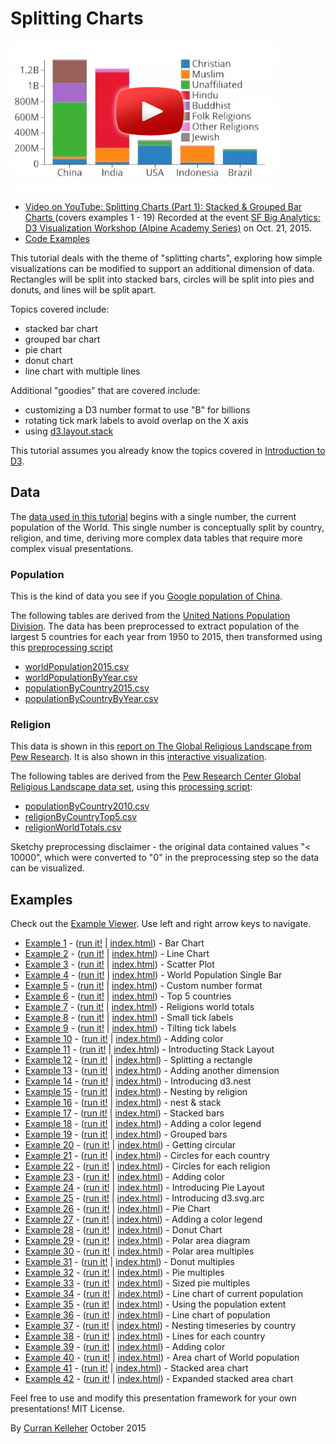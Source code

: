 # Splitting Charts

[![](videoThumbnail.png)](https://www.youtube.com/watch?v=6Xynj_pBybc&feature=youtu.be)

 * [Video on YouTube: Splitting Charts (Part 1): Stacked & Grouped Bar Charts ](https://www.youtube.com/watch?v=6Xynj_pBybc&feature=youtu.be) (covers examples 1 - 19) Recorded at the event [SF Big Analytics: D3 Visualization Workshop (Alpine Academy Series)](http://www.meetup.com/SF-Big-Analytics/events/225450873/) on Oct. 21, 2015.
 * [Code Examples](http://curran.github.io/screencasts/splittingCharts/examples/viewer/#/)

This tutorial deals with the theme of "splitting charts", exploring how simple visualizations can be modified to support an additional dimension of data. Rectangles will be split into stacked bars, circles will be split into pies and donuts, and lines will be split apart.

Topics covered include:

 * stacked bar chart
 * grouped bar chart
 * pie chart
 * donut chart
 * line chart with multiple lines

Additional "goodies" that are covered include:

 * customizing a D3 number format to use "B" for billions
 * rotating tick mark labels to avoid overlap on the X axis
 * using [d3.layout.stack](https://github.com/mbostock/d3/wiki/Stack-Layout)

This tutorial assumes you already know the topics covered in [Introduction to D3](https://github.com/curran/screencasts/tree/gh-pages/introToD3).

## Data

The [data used in this tutorial](./datasets) begins with a single number, the current population of the World. This single number is conceptually split by country, religion, and time, deriving more complex data tables that require more complex visual presentations.

### Population

This is the kind of data you see if you [Google population of China](https://www.google.com/webhp?sourceid=chrome-instant&ion=1&espv=2&ie=UTF-8#q=population%20of%20china).

The following tables are derived from the [United Nations Population Division](http://esa.un.org/unpd/wpp/DVD/). The data has been preprocessed to extract population of the largest 5 countries for each year from 1950 to 2015, then transformed using this [preprocessing script](https://github.com/curran/data/blob/gh-pages/un/population/2015Extract/process.js)

 * [worldPopulation2015.csv](https://github.com/curran/screencasts/blob/gh-pages/splittingCharts/datasets/worldPopulation2015.csv)
 * [worldPopulationByYear.csv](https://github.com/curran/screencasts/blob/gh-pages/splittingCharts/datasets/worldPopulationByYear.csv)
 * [populationByCountry2015.csv](https://github.com/curran/screencasts/blob/gh-pages/splittingCharts/datasets/populationByCountry2015.csv)
 * [populationByCountryByYear.csv](https://github.com/curran/screencasts/blob/gh-pages/splittingCharts/datasets/populationByCountryByYear.csv)

### Religion

This data is shown in this [report on The Global Religious Landscape from Pew Research](http://www.pewforum.org/2012/12/18/global-religious-landscape-exec/). It is also shown in this [interactive visualization](http://www.globalreligiousfutures.org/explorer#/?subtopic=15&chartType=bar&year=2010&data_type=number&religious_affiliation=all&destination=to&countries=Worldwide&age_group=all&pdfMode=false).

The following tables are derived from the [Pew Research Center Global Religious Landscape data set](https://github.com/curran/data/tree/gh-pages/pew/religion), using this [processing script](https://github.com/curran/data/blob/gh-pages/pew/religion/processed/process.js):

 * [populationByCountry2010.csv](https://github.com/curran/screencasts/blob/gh-pages/splittingCharts/datasets/populationByCountry2010.csv)
 * [religionByCountryTop5.csv](https://github.com/curran/screencasts/blob/gh-pages/splittingCharts/datasets/religionByCountryTop5.csv)
 * [religionWorldTotals.csv](https://github.com/curran/screencasts/blob/gh-pages/splittingCharts/datasets/religionWorldTotals.csv)

Sketchy preprocessing disclaimer - the original data contained values "< 10000", which were converted to "0" in the preprocessing step so the data can be visualized.

## Examples

Check out the [Example Viewer](http://curran.github.io/screencasts/splittingCharts/examples/viewer/#/1). Use left and right arrow keys to navigate.

 * [Example 1](http://curran.github.io/screencasts/splittingCharts/examples/viewer/#/1) - ([run it!](http://curran.github.io/screencasts/splittingCharts/examples/code/snapshot01) | [index.html](http://curran.github.io/screencasts/splittingCharts/examples/viewer/#/1/index.html)) - Bar Chart
 * [Example 2](http://curran.github.io/screencasts/splittingCharts/examples/viewer/#/2) - ([run it!](http://curran.github.io/screencasts/splittingCharts/examples/code/snapshot02) | [index.html](http://curran.github.io/screencasts/splittingCharts/examples/viewer/#/2/index.html)) - Line Chart
 * [Example 3](http://curran.github.io/screencasts/splittingCharts/examples/viewer/#/3) - ([run it!](http://curran.github.io/screencasts/splittingCharts/examples/code/snapshot03) | [index.html](http://curran.github.io/screencasts/splittingCharts/examples/viewer/#/3/index.html)) - Scatter Plot
 * [Example 4](http://curran.github.io/screencasts/splittingCharts/examples/viewer/#/4) - ([run it!](http://curran.github.io/screencasts/splittingCharts/examples/code/snapshot04) | [index.html](http://curran.github.io/screencasts/splittingCharts/examples/viewer/#/4/index.html)) - World Population Single Bar
 * [Example 5](http://curran.github.io/screencasts/splittingCharts/examples/viewer/#/5) - ([run it!](http://curran.github.io/screencasts/splittingCharts/examples/code/snapshot05) | [index.html](http://curran.github.io/screencasts/splittingCharts/examples/viewer/#/5/index.html)) - Custom number format
 * [Example 6](http://curran.github.io/screencasts/splittingCharts/examples/viewer/#/6) - ([run it!](http://curran.github.io/screencasts/splittingCharts/examples/code/snapshot06) | [index.html](http://curran.github.io/screencasts/splittingCharts/examples/viewer/#/6/index.html)) - Top 5 countries
 * [Example 7](http://curran.github.io/screencasts/splittingCharts/examples/viewer/#/7) - ([run it!](http://curran.github.io/screencasts/splittingCharts/examples/code/snapshot07) | [index.html](http://curran.github.io/screencasts/splittingCharts/examples/viewer/#/7/index.html)) - Religions world totals
 * [Example 8](http://curran.github.io/screencasts/splittingCharts/examples/viewer/#/8) - ([run it!](http://curran.github.io/screencasts/splittingCharts/examples/code/snapshot08) | [index.html](http://curran.github.io/screencasts/splittingCharts/examples/viewer/#/8/index.html)) - Small tick labels
 * [Example 9](http://curran.github.io/screencasts/splittingCharts/examples/viewer/#/9) - ([run it!](http://curran.github.io/screencasts/splittingCharts/examples/code/snapshot09) | [index.html](http://curran.github.io/screencasts/splittingCharts/examples/viewer/#/9/index.html)) - Tilting tick labels
 * [Example 10](http://curran.github.io/screencasts/splittingCharts/examples/viewer/#/10) - ([run it!](http://curran.github.io/screencasts/splittingCharts/examples/code/snapshot10) | [index.html](http://curran.github.io/screencasts/splittingCharts/examples/viewer/#/10/index.html)) - Adding color
 * [Example 11](http://curran.github.io/screencasts/splittingCharts/examples/viewer/#/11) - ([run it!](http://curran.github.io/screencasts/splittingCharts/examples/code/snapshot11) | [index.html](http://curran.github.io/screencasts/splittingCharts/examples/viewer/#/11/index.html)) - Introducting Stack Layout
 * [Example 12](http://curran.github.io/screencasts/splittingCharts/examples/viewer/#/12) - ([run it!](http://curran.github.io/screencasts/splittingCharts/examples/code/snapshot12) | [index.html](http://curran.github.io/screencasts/splittingCharts/examples/viewer/#/12/index.html)) - Splitting a rectangle
 * [Example 13](http://curran.github.io/screencasts/splittingCharts/examples/viewer/#/13) - ([run it!](http://curran.github.io/screencasts/splittingCharts/examples/code/snapshot13) | [index.html](http://curran.github.io/screencasts/splittingCharts/examples/viewer/#/13/index.html)) - Adding another dimension
 * [Example 14](http://curran.github.io/screencasts/splittingCharts/examples/viewer/#/14) - ([run it!](http://curran.github.io/screencasts/splittingCharts/examples/code/snapshot14) | [index.html](http://curran.github.io/screencasts/splittingCharts/examples/viewer/#/14/index.html)) - Introducing d3.nest
 * [Example 15](http://curran.github.io/screencasts/splittingCharts/examples/viewer/#/15) - ([run it!](http://curran.github.io/screencasts/splittingCharts/examples/code/snapshot15) | [index.html](http://curran.github.io/screencasts/splittingCharts/examples/viewer/#/15/index.html)) - Nesting by religion
 * [Example 16](http://curran.github.io/screencasts/splittingCharts/examples/viewer/#/16) - ([run it!](http://curran.github.io/screencasts/splittingCharts/examples/code/snapshot16) | [index.html](http://curran.github.io/screencasts/splittingCharts/examples/viewer/#/16/index.html)) - nest & stack
 * [Example 17](http://curran.github.io/screencasts/splittingCharts/examples/viewer/#/17) - ([run it!](http://curran.github.io/screencasts/splittingCharts/examples/code/snapshot17) | [index.html](http://curran.github.io/screencasts/splittingCharts/examples/viewer/#/17/index.html)) - Stacked bars
 * [Example 18](http://curran.github.io/screencasts/splittingCharts/examples/viewer/#/18) - ([run it!](http://curran.github.io/screencasts/splittingCharts/examples/code/snapshot18) | [index.html](http://curran.github.io/screencasts/splittingCharts/examples/viewer/#/18/index.html)) - Adding a color legend
 * [Example 19](http://curran.github.io/screencasts/splittingCharts/examples/viewer/#/19) - ([run it!](http://curran.github.io/screencasts/splittingCharts/examples/code/snapshot19) | [index.html](http://curran.github.io/screencasts/splittingCharts/examples/viewer/#/19/index.html)) - Grouped bars
 * [Example 20](http://curran.github.io/screencasts/splittingCharts/examples/viewer/#/20) - ([run it!](http://curran.github.io/screencasts/splittingCharts/examples/code/snapshot20) | [index.html](http://curran.github.io/screencasts/splittingCharts/examples/viewer/#/20/index.html)) - Getting circular
 * [Example 21](http://curran.github.io/screencasts/splittingCharts/examples/viewer/#/21) - ([run it!](http://curran.github.io/screencasts/splittingCharts/examples/code/snapshot21) | [index.html](http://curran.github.io/screencasts/splittingCharts/examples/viewer/#/21/index.html)) - Circles for each country
 * [Example 22](http://curran.github.io/screencasts/splittingCharts/examples/viewer/#/22) - ([run it!](http://curran.github.io/screencasts/splittingCharts/examples/code/snapshot22) | [index.html](http://curran.github.io/screencasts/splittingCharts/examples/viewer/#/22/index.html)) - Circles for each religion
 * [Example 23](http://curran.github.io/screencasts/splittingCharts/examples/viewer/#/23) - ([run it!](http://curran.github.io/screencasts/splittingCharts/examples/code/snapshot23) | [index.html](http://curran.github.io/screencasts/splittingCharts/examples/viewer/#/23/index.html)) - Adding color
 * [Example 24](http://curran.github.io/screencasts/splittingCharts/examples/viewer/#/24) - ([run it!](http://curran.github.io/screencasts/splittingCharts/examples/code/snapshot24) | [index.html](http://curran.github.io/screencasts/splittingCharts/examples/viewer/#/24/index.html)) - Introducing Pie Layout
 * [Example 25](http://curran.github.io/screencasts/splittingCharts/examples/viewer/#/25) - ([run it!](http://curran.github.io/screencasts/splittingCharts/examples/code/snapshot25) | [index.html](http://curran.github.io/screencasts/splittingCharts/examples/viewer/#/25/index.html)) - Introducing d3.svg.arc
 * [Example 26](http://curran.github.io/screencasts/splittingCharts/examples/viewer/#/26) - ([run it!](http://curran.github.io/screencasts/splittingCharts/examples/code/snapshot26) | [index.html](http://curran.github.io/screencasts/splittingCharts/examples/viewer/#/26/index.html)) - Pie Chart
 * [Example 27](http://curran.github.io/screencasts/splittingCharts/examples/viewer/#/27) - ([run it!](http://curran.github.io/screencasts/splittingCharts/examples/code/snapshot27) | [index.html](http://curran.github.io/screencasts/splittingCharts/examples/viewer/#/27/index.html)) - Adding a color legend
 * [Example 28](http://curran.github.io/screencasts/splittingCharts/examples/viewer/#/28) - ([run it!](http://curran.github.io/screencasts/splittingCharts/examples/code/snapshot28) | [index.html](http://curran.github.io/screencasts/splittingCharts/examples/viewer/#/28/index.html)) - Donut Chart
 * [Example 29](http://curran.github.io/screencasts/splittingCharts/examples/viewer/#/29) - ([run it!](http://curran.github.io/screencasts/splittingCharts/examples/code/snapshot29) | [index.html](http://curran.github.io/screencasts/splittingCharts/examples/viewer/#/29/index.html)) - Polar area diagram
 * [Example 30](http://curran.github.io/screencasts/splittingCharts/examples/viewer/#/30) - ([run it!](http://curran.github.io/screencasts/splittingCharts/examples/code/snapshot30) | [index.html](http://curran.github.io/screencasts/splittingCharts/examples/viewer/#/30/index.html)) - Polar area multiples
 * [Example 31](http://curran.github.io/screencasts/splittingCharts/examples/viewer/#/31) - ([run it!](http://curran.github.io/screencasts/splittingCharts/examples/code/snapshot31) | [index.html](http://curran.github.io/screencasts/splittingCharts/examples/viewer/#/31/index.html)) - Donut multiples
 * [Example 32](http://curran.github.io/screencasts/splittingCharts/examples/viewer/#/32) - ([run it!](http://curran.github.io/screencasts/splittingCharts/examples/code/snapshot32) | [index.html](http://curran.github.io/screencasts/splittingCharts/examples/viewer/#/32/index.html)) - Pie multiples
 * [Example 33](http://curran.github.io/screencasts/splittingCharts/examples/viewer/#/33) - ([run it!](http://curran.github.io/screencasts/splittingCharts/examples/code/snapshot33) | [index.html](http://curran.github.io/screencasts/splittingCharts/examples/viewer/#/33/index.html)) - Sized pie multiples
 * [Example 34](http://curran.github.io/screencasts/splittingCharts/examples/viewer/#/34) - ([run it!](http://curran.github.io/screencasts/splittingCharts/examples/code/snapshot34) | [index.html](http://curran.github.io/screencasts/splittingCharts/examples/viewer/#/34/index.html)) - Line chart of current population
 * [Example 35](http://curran.github.io/screencasts/splittingCharts/examples/viewer/#/35) - ([run it!](http://curran.github.io/screencasts/splittingCharts/examples/code/snapshot35) | [index.html](http://curran.github.io/screencasts/splittingCharts/examples/viewer/#/35/index.html)) - Using the population extent
 * [Example 36](http://curran.github.io/screencasts/splittingCharts/examples/viewer/#/36) - ([run it!](http://curran.github.io/screencasts/splittingCharts/examples/code/snapshot36) | [index.html](http://curran.github.io/screencasts/splittingCharts/examples/viewer/#/36/index.html)) - Line chart of population
 * [Example 37](http://curran.github.io/screencasts/splittingCharts/examples/viewer/#/37) - ([run it!](http://curran.github.io/screencasts/splittingCharts/examples/code/snapshot37) | [index.html](http://curran.github.io/screencasts/splittingCharts/examples/viewer/#/37/index.html)) - Nesting timeseries by country
 * [Example 38](http://curran.github.io/screencasts/splittingCharts/examples/viewer/#/38) - ([run it!](http://curran.github.io/screencasts/splittingCharts/examples/code/snapshot38) | [index.html](http://curran.github.io/screencasts/splittingCharts/examples/viewer/#/38/index.html)) - Lines for each country
 * [Example 39](http://curran.github.io/screencasts/splittingCharts/examples/viewer/#/39) - ([run it!](http://curran.github.io/screencasts/splittingCharts/examples/code/snapshot39) | [index.html](http://curran.github.io/screencasts/splittingCharts/examples/viewer/#/39/index.html)) - Adding color
 * [Example 40](http://curran.github.io/screencasts/splittingCharts/examples/viewer/#/40) - ([run it!](http://curran.github.io/screencasts/splittingCharts/examples/code/snapshot40) | [index.html](http://curran.github.io/screencasts/splittingCharts/examples/viewer/#/40/index.html)) - Area chart of World population
 * [Example 41](http://curran.github.io/screencasts/splittingCharts/examples/viewer/#/41) - ([run it!](http://curran.github.io/screencasts/splittingCharts/examples/code/snapshot41) | [index.html](http://curran.github.io/screencasts/splittingCharts/examples/viewer/#/41/index.html)) - Stacked area chart
 * [Example 42](http://curran.github.io/screencasts/splittingCharts/examples/viewer/#/42) - ([run it!](http://curran.github.io/screencasts/splittingCharts/examples/code/snapshot42) | [index.html](http://curran.github.io/screencasts/splittingCharts/examples/viewer/#/42/index.html)) - Expanded stacked area chart

Feel free to use and modify this presentation framework for your own presentations! MIT License.

By [Curran Kelleher](https://github.com/curran/portfolio) October 2015
